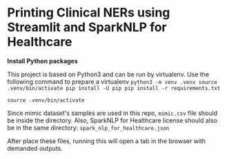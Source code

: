 # Printing Clinical NERs using Streamlit and SparkNLP for Healthcare

**Install Python packages**

This project is based on Python3 and can be run by virtualenv. Use the following command to prepare a virtualenv
`
python3 -m venv .venv
source .venv/bin/activate
pip install -U pip
pip install -r requirements.txt
`

`source .venv/bin/activate`

Since mimic dataset's samples are used in this repo, `mimic.csv` file should be inside the directory.
Also, SparkNLP for Healthcare license should also be in the same directory: `spark_nlp_for_healthcare.json`

After place these files, running this will open a tab in the browser with demanded outputs.

